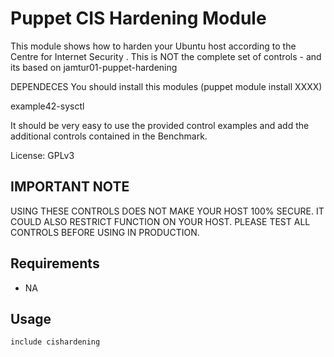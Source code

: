 Puppet CIS Hardening Module
===========================

This module shows how to harden your Ubuntu host according to the Centre for Internet Security 
.  This is NOT the complete set of controls - and its based on jamtur01-puppet-hardening 


DEPENDECES
You should install this modules (puppet module install XXXX)

example42-sysctl



It should be very easy to use the provided control examples and add the additional controls contained in the Benchmark.

License: GPLv3

IMPORTANT NOTE
--------------

USING THESE CONTROLS DOES NOT MAKE YOUR HOST 100% SECURE.  IT COULD ALSO RESTRICT FUNCTION ON YOUR HOST. PLEASE TEST ALL CONTROLS BEFORE USING IN PRODUCTION.

Requirements
------------

* NA

Usage
-----

    include cishardening

